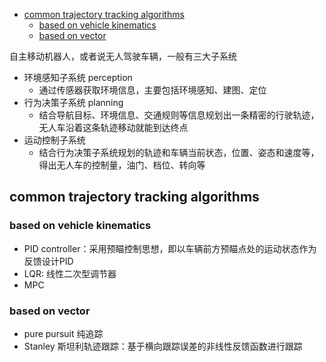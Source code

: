 - [common trajectory tracking algorithms](#common-trajectory-tracking-algorithms)
  - [based on vehicle kinematics](#based-on-vehicle-kinematics)
  - [based on vector](#based-on-vector)


自主移动机器人，或者说无人驾驶车辆，一般有三大子系统

- 环境感知子系统 perception
  - 通过传感器获取环境信息，主要包括环境感知、建图、定位
- 行为决策子系统 planning
  - 结合导航目标、环境信息、交通规则等信息规划出一条精密的行驶轨迹，无人车沿着这条轨迹移动就能到达终点
- 运动控制子系统
  - 结合行为决策子系统规划的轨迹和车辆当前状态，位置、姿态和速度等，得出无人车的控制量，油门、档位、转向等

## common trajectory tracking algorithms

### based on vehicle kinematics

- PID controller：采用预瞄控制思想，即以车辆前方预瞄点处的运动状态作为反馈设计PID
- LQR: 线性二次型调节器
- MPC

### based on vector

- pure pursuit 纯追踪
- Stanley 斯坦利轨迹跟踪：基于横向跟踪误差的非线性反馈函数进行跟踪
